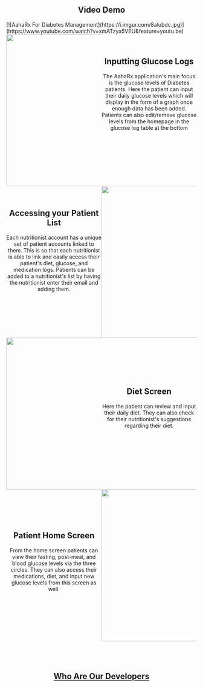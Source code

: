 <style>
  .column {
    width: 50%;
    float: left;
  }
  .row:after {
    content: "";
    display: table;
    clear: both;
  }
  .column-text{
    align-items: center;
    justify-content: center;
  }
  h2, h, p {
    text-align: center;
  }
</style>

<h2>Video Demo</h2>
[![AahaRx For Diabetes Management](https://i.imgur.com/8alubdc.jpg)](https://www.youtube.com/watch?v=xmATzya5VEU&feature=youtu.be)

<div class="row">
  <div class="column">
    <img src="https://i.imgur.com/IxOw6td.jpg" width="300" height="400">
  </div>
  <div class="column" style="padding-top:30px">
    <h2>Inputting Glucose Logs</h2>
    <p>The AahaRx application's main focus is the glucose levels of Diabetes patients. Here the patient can input their daily glucose levels which will display in the form of a graph once enough data has been added. Patients can also edit/remove glucose levels from the homepage in the glucose log table at the bottom</p>
  </div>
</div>

<div class="row">
  <div class="column" style="padding-top:30px">
    <h2>Accessing your Patient List</h2>
    <p>Each nutritionist account has a unique set of patient accounts linked to them. This is so that each nutritionist is able to link and easily access their patient's diet, glucose, and medication logs. Patients can be added to a nutritionist's list by having the nutritionist enter their email and adding them.</p>
  </div>
  <div class="column">
    <img src="https://i.imgur.com/R7hXj4a.jpg" width="300" height="400">
  </div>
</div>

<div class="row">
  <div class="column">
    <img src="https://i.imgur.com/TSaqXbL.jpg" width="300" height="400">
  </div>
  <div class="column" style="padding-top:100px">
    <h2>Diet Screen</h2>
    <p>Here the patient can review and input their daily diet. They can also check for their nutritionist's suggestions regarding their diet. </p>
  </div>
</div>

<div class="row">
  <div class="column" style="padding-top:80px">
    <h2>Patient Home Screen</h2>
    <p>From the home screen patients can view their fasting, post-meal, and blood glucose levels via the three circles. They can also access their medications, diet, and input new glucose levels from this screen as well. </p>
  </div>
  <div class="column">
    <img src="https://i.imgur.com/fhVt89M.jpg" width="300" height="400">
  </div>
</div>
  
<br/>
<br/>
<br/>

## [Who Are Our Developers](about.md)
